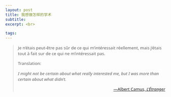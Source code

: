 ```yaml
---
layout: post
title: 我想做怎样的学术
subtitle: 
excerpt: <br>

tags: 
---
```


> <p style="font-size:.95em; font-family: Noto Sans">
> Je n’étais peut-être pas sûr de ce qui m’intéressait réellement, mais j’étais tout à fait sur de ce qui ne m’intéressait pas. </p> 
> <p style="font-size:.95em; margin-bottom: 0.25em; font-family: Noto Sans">Translation:</p>
> <p style="font-size:.95em; font-style: italic; font-family: Noto Sans">
> I might not be certain about what really interested me, but I was more than certain about what didn’t.  </p>
><p align="right" style="font-size:0.95em; font-family: Noto Sans"> 
>	<a href="https://archive.org/details/albertcamus-letranger-1942_20190820/page/n89/mode/2up">—Albert Camus, <i>L’Étranger</i> </a> </p>

<p style="margin-bottom:2em"> </p>

<br>













